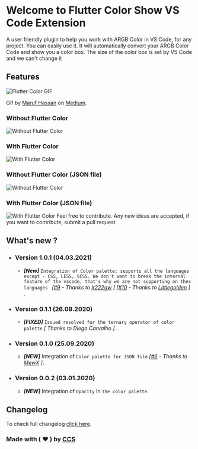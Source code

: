 # Welcome to Flutter Color Show VS Code Extension

 A user friendly plugin to help you work with ARGB Color in VS Code, for any project. You can easily use it. It will automatically convert your ARGB Color Code and show you a color box. The size of the color box is set by VS Code and we can't change it

## Features

![Flutter Color GIF](https://buzzyevent.in/assets/images/vscode/flutter-color.gif)

Gif by [Maruf Hassan](https://medium.com/@maruf.hassan) on [Medium](https://medium.com/@maruf.hassan/the-ultimate-vs-code-extensions-for-working-with-flutter-8e75232e6f98).
### Without Flutter Color

![Without Flutter Color](https://buzzyevent.in/assets/images/vscode/without-plugin.jpg)

### With Flutter Color

![With Flutter Color](https://buzzyevent.in/assets/images/vscode/with-plugin.jpg)

### Without Flutter Color (JSON file)

![Without Flutter Color](https://buzzyevent.in/assets/images/vscode/without-plugin-json.jpg)

### With Flutter Color (JSON file)

![With Flutter Color](https://buzzyevent.in/assets/images/vscode/with-plugin-json.jpg)
Feel free to contribute. Any new ideas are accepted, if you want to contribute, submit a pull request

## What's new ?

* ### Version 1.0.1 (04.03.2021)
  * ***[New]*** `Integration of Color palette: supports all the languages except - CSS, LESS, SCSS. We don't want to break the internal feature of the vscode, that's why we are not supporting on thes languages ` *[[#9](https://github.com/circlecodesolution/vscode-ext-flutter-color-viewer/issues/9) - Thanks to [lr222gw](https://github.com/lr222gw) ]* *[[#10](https://github.com/circlecodesolution/vscode-ext-flutter-color-viewer/issues/10) - Thanks to [Littlegolden](https://github.com/Littlegolden) ]* .

* ### Version 0.1.1 (26.09.2020)
  * ***[FIXED]*** `Issued resolved for the ternary operator of color palette` *[ Thanks to Diego Carvalho ]* .

* ### Version 0.1.0 (25.09.2020)
  * ***[NEW]*** Integration  of `Color palette for JSON file` *[[#6](https://github.com/circlecodesolution/vscode-ext-flutter-color-viewer/issues/6) - Thanks to [MewX](https://github.com/MewX) ]*.

* ### Version 0.0.2 (03.01.2020)
  * ***[NEW]*** Integration  of `Opacity` In `The color palette`.


## Changelog
To check full changelog [click here](CHANGELOG.md).

### Made with ( ❤ ) by [CCS](http://circle.codesolution.in)

